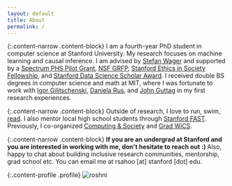 ```yaml
---
layout: default
title: About
permalink: /
---
```


{:.content-narrow .content-block}
I am a fourth-year PhD student in computer science at Stanford University. My research focuses on machine learning and causal inference. I am advised by [Stefan Wager](https://web.stanford.edu/~swager/) and supported by a [Spectrum PHS Pilot Grant](https://med.stanford.edu/phs/research/grants/pilot-grants.html), [NSF GRFP](https://www.nsfgrfp.org/), [Stanford Ethics in Society Fellowship](https://ethicsinsociety.stanford.edu/graduate/graduate-fellowships), and [Stanford Data Science Scholar Award](https://datascience.stanford.edu/programs/stanford-data-science-scholars-program). I received double BS degrees in computer science and math at MIT, where I was fortunate to work with [Igor Gilitschenski](https://www.gilitschenski.org/igor/), [Daniela Rus](http://danielarus.csail.mit.edu/), and [John Guttag](https://people.csail.mit.edu/guttag/) in my first research experiences.

{:.content-narrow .content-block}
Outside of research, I love to run, swim, [read](https://www.goodreads.com/user/show/90432444-roshni-sahoo). I also mentor local high school students through [Stanford FAST](https://fast.stanford.edu/). Previously, I co-organized [Computing & Society](https://stanford-cscs.github.io/) and [Grad WiCS](https://www.stanfordwomenincomputerscience.com/).

{:.content-narrow .content-block}
<b> If you are an undergrad at Stanford and you are interested in working with me, don't hesitate to reach out :) </b> Also, happy to chat about building inclusive research communities, mentorship, grad school etc. You can email me at rsahoo [at] stanford [dot] edu.

{:.content-profile .profile}
![roshni](/imgs/zion.jpg)


